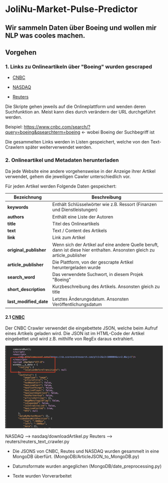 # JoliNu-Market-Pulse-Predictor
## Wir sammeln Daten über Boeing und wollen mir NLP was cooles machen. 


## Vorgehen

### 1. Links zu Onlineartikeln über "Boeing" wurden gescraped 

- [CNBC](cnbc/cnbc_link_crawler.py)

- [NASDAQ](nasdaq/extractLink.py)

- [Reuters](reuters/reuters_link_crawler.py)

Die Skripte gehen jeweils auf die Onlineplattform und wenden deren Suchfunktion an. Meist kann dies durch verändern der URL durchgeführt werden. 

Beispiel: https://www.cnbc.com/search/?query=boeing&qsearchterm=boeing <- wobei Boeing der Suchbegriff ist

Die gesammelten Links werden in Listen gespeichert, welche von den Text-Crawlern später weiterverwendet werden.



### 2. Onlineartikel und Metadaten herunterladen 
Da jede Website eine andere vorgehensweise in der Anzeige ihrer Artikel verwendet, gehem die jeweiligen Cawler unterschiedlich vor. 

Für jeden Artikel werden Folgende Daten gespeichert:

|       Bezeichnung      |   Beschreibung                        |
|------------------------|---------------------------------------|         
| **keywords**           | Enthält Schlüsselwörter wie z.B. Ressort (Finanzen und Dienstleistungen) |
| **authors**            | Enthält eine Liste der Autoren |
| **title**              | Titel des Onlineartikels |
| **text**               | Text / Content des Artikels |
| **link**               | Link zum Artikel |
| **original_publisher** | Wenn sich der Artikel auf eine andere Quelle beruft, dann ist diese hier enthalten. Ansonsten gleich zu article_publisher |
| **article_publisher**  | Die Plattform, von der gescrapte Artikel heruntergeladen wurde |
| **search_word**        | Das verwendete Suchwort, in diesem Projek "Boeing"
| **short_description**  | Kurzbeschreibung des Artikels. Ansonsten gleich zu title
| **last_modified_date** | Letztes Änderungsdatum. Ansonsten Veröffentlichungsdatum | 


#### 2.1 [CNBC](cnbc/cnbc_text_crawler.py)
Der CNBC Crawler verwendet die eingebettete JSON, welche beim Aufruf eines Artikels geladen wird. Die JSON ist im HTML-Code der Artikel eingebettet und wird z.B. mithilfe von RegEx daraus extrahiert. 
<p align="center">
<img src="screenshots\cnbc_json.png" width="512"/>
</p>


NASDAQ  --> nasdaq/downloadArtikel.py
Reuters --> reuters/reuters_text_crawler.py


- Die JSONS von CNBC, Reutes und NASDAQ wurden gesammelt in eine MongoDB überfürt. (MongoDB/ArticleJSON_to_MongoDB.py)

- Datumsformate wurden angeglichen (MongoDB/date_preprocessing.py)

- Texte wurden Vorverarbeitet



